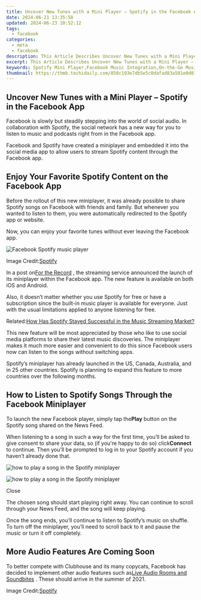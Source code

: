 ```yaml
---
title: Uncover New Tunes with a Mini Player – Spotify in the Facebook App
date: 2024-06-21 13:35:58
updated: 2024-06-23 10:52:12
tags:
  - facebook
categories:
  - meta
  - facebook
description: This Article Describes Uncover New Tunes with a Mini Player – Spotify in the Facebook App
excerpt: This Article Describes Uncover New Tunes with a Mini Player – Spotify in the Facebook App
keywords: Spotify Mini Player,Facebook Music Integration,On-the-Go Music Playback,Facebook Spotify App,Discover New Music on Social Media,Spotify-Enhanced Facebook Experience,Social Music Streaming Mini Player
thumbnail: https://thmb.techidaily.com/850c193e7db5e5c0dafad83a501e0d012a7f8ab4be61e59f0459fea3e866d702.png
---
```


## Uncover New Tunes with a Mini Player – Spotify in the Facebook App

 Facebook is slowly but steadily stepping into the world of social audio. In collaboration with Spotify, the social network has a new way for you to listen to music and podcasts right from in the Facebook app.

 Facebook and Spotify have created a miniplayer and embedded it into the social media app to allow users to stream Spotify content through the Facebook app.

## Enjoy Your Favorite Spotify Content on the Facebook App

 Before the rollout of this new miniplayer, it was already possible to share Spotify songs on Facebook with friends and family. But whenever you wanted to listen to them, you were automatically redirected to the Spotify app or website.

 Now, you can enjoy your favorite tunes without ever leaving the Facebook app.

![Facebook Spotify music player](https://static1.makeuseofimages.com/wordpress/wp-content/uploads/2021/04/spotify-miniplayer.png)

 Image Credit:[Spotify](https://newsroom.spotify.com/2021-04-26/share-explore-and-discover-music-and-podcasts-via-spotify-in-the-facebook-app/)

 In a post on[For the Record](https://newsroom.spotify.com/2021-04-26/share-explore-and-discover-music-and-podcasts-via-spotify-in-the-facebook-app/) , the streaming service announced the launch of its miniplayer within the Facebook app. The new feature is available on both iOS and Android.

 Also, it doesn’t matter whether you use Spotify for free or have a subscription since the built-in music player is available for everyone. Just with the usual limitations applied to anyone listening for free.

 Related:[How Has Spotify Stayed Successful in the Music Streaming Market?](https://www.makeuseof.com/how-spotify-stays-successful-in-music-streaming/)

 This new feature will be most appreciated by those who like to use social media platforms to share their latest music discoveries. The miniplayer makes it much more easier and convenient to do this since Facebook users now can listen to the songs without switching apps.

 Spotify’s miniplayer has already launched in the US, Canada, Australia, and in 25 other countries. Spotify is planning to expand this feature to more countries over the following months.

## How to Listen to Spotify Songs Through the Facebook Miniplayer

 To launch the new Facebook player, simply tap the**Play** button on the Spotify song shared on the News Feed.

 When listening to a song in such a way for the first time, you’ll be asked to give consent to share your data, so (if you're happy to do so) click**Connect** to continue. Then you’ll be prompted to log in to your Spotify account if you haven’t already done that.

![how to play a song in the Spotify miniplayer](https://static1.makeuseofimages.com/wordpress/wp-content/uploads/2021/04/facebook-miniplayer.jpg)

![how to play a song in the Spotify miniplayer](https://static1.makeuseofimages.com/wordpress/wp-content/uploads/2021/04/facebook-miniplayer1.jpg)

Close

 The chosen song should start playing right away. You can continue to scroll through your News Feed, and the song will keep playing.

 Once the song ends, you’ll continue to listen to Spotify’s music on shuffle. To turn off the miniplayer, you’ll need to scroll back to it and pause the music or turn it off completely.

## More Audio Features Are Coming Soon

 To better compete with Clubhouse and its many copycats, Facebook has decided to implement other audio features such as[Live Audio Rooms and Soundbites](https://www.makeuseof.com/facebook-introduces-social-audio-features-compete-clubhouse/) . These should arrive in the summer of 2021.

 Image Credit:[Spotify](https://newsroom.spotify.com/2021-04-26/share-explore-and-discover-music-and-podcasts-via-spotify-in-the-facebook-app/)


<ins class="adsbygoogle"
     style="display:block"
     data-ad-format="autorelaxed"
     data-ad-client="ca-pub-7571918770474297"
     data-ad-slot="1223367746"></ins>



<ins class="adsbygoogle"
     style="display:block"
     data-ad-client="ca-pub-7571918770474297"
     data-ad-slot="8358498916"
     data-ad-format="auto"
     data-full-width-responsive="true"></ins>
